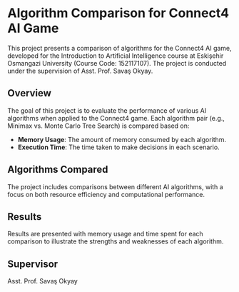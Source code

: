 # Algorithm Comparison for Connect4 AI Game

This project presents a comparison of algorithms for the Connect4 AI game, developed for the Introduction to Artificial Intelligence course at Eskişehir Osmangazi University (Course Code: 152117107). The project is conducted under the supervision of Asst. Prof. Savaş Okyay.

## Overview

The goal of this project is to evaluate the performance of various AI algorithms when applied to the Connect4 game. Each algorithm pair (e.g., Minimax vs. Monte Carlo Tree Search) is compared based on:

- **Memory Usage**: The amount of memory consumed by each algorithm.
- **Execution Time**: The time taken to make decisions in each scenario.

## Algorithms Compared

The project includes comparisons between different AI algorithms, with a focus on both resource efficiency and computational performance.

## Results

Results are presented with memory usage and time spent for each comparison to illustrate the strengths and weaknesses of each algorithm.

## Supervisor

Asst. Prof. Savaş Okyay
